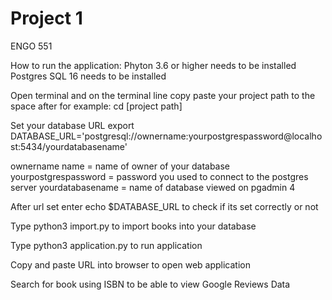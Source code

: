 # Project 1

ENGO 551

How to run the application: 
Phyton 3.6 or higher needs to be installed 
Postgres SQL 16 needs to be installed 

Open terminal and on the terminal line copy paste your project path to the space after for example: cd [project path]

Set your database URL export DATABASE_URL='postgresql://ownername:yourpostgrespassword@localhost:5434/yourdatabasename'

ownername name = name of owner of your database 
yourpostgrespassword = password you used to connect to the postgres server
yourdatabasename = name of database viewed on pgadmin 4 

After url set enter echo $DATABASE_URL to check if its set correctly or not 

Type python3 import.py to import books into your database

Type python3 application.py to run application 

Copy and paste URL into browser to open web application 

Search for book using ISBN to be able to view Google Reviews Data